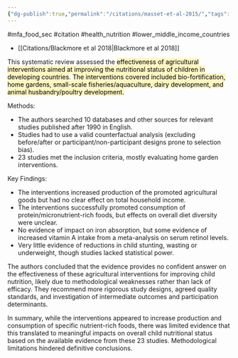 ```yaml
---
{"dg-publish":true,"permalink":"/citations/masset-et-al-2015/","tags":["#mfa_food_sec","#citation","#health_nutrition","#lower_middle_income_countries"],"created":"2025-10-23T17:42:45.145+01:00","updated":"2025-10-23T18:06:08.818+01:00"}
---
```


#mfa_food_sec #citation #health_nutrition #lower_middle_income_countries 

- [[Citations/Blackmore et al 2018\|Blackmore et al 2018]]

This systematic review assessed the <mark style="background: #FFF3A3A6;">effectiveness of agricultural interventions aimed at improving the nutritional status of children in developing countries</mark>. <mark style="background: #FFF3A3A6;">The interventions covered included bio-fortification, home gardens, small-scale fisheries/aquaculture, dairy development, and animal husbandry/poultry development.</mark>

Methods:
- The authors searched 10 databases and other sources for relevant studies published after 1990 in English. 
- Studies had to use a valid counterfactual analysis (excluding before/after or participant/non-participant designs prone to selection bias).
- 23 studies met the inclusion criteria, mostly evaluating home garden interventions.

Key Findings:
- The interventions increased production of the promoted agricultural goods but had no clear effect on total household income. 
- The interventions successfully promoted consumption of protein/micronutrient-rich foods, but effects on overall diet diversity were unclear.
- No evidence of impact on iron absorption, but some evidence of increased vitamin A intake from a meta-analysis on serum retinol levels.
- Very little evidence of reductions in child stunting, wasting or underweight, though studies lacked statistical power.

The authors concluded that the evidence provides no confident answer on the effectiveness of these agricultural interventions for improving child nutrition, likely due to methodological weaknesses rather than lack of efficacy. They recommend more rigorous study designs, agreed quality standards, and investigation of intermediate outcomes and participation determinants.

In summary, while the interventions appeared to increase production and consumption of specific nutrient-rich foods, there was limited evidence that this translated to meaningful impacts on overall child nutritional status based on the available evidence from these 23 studies. Methodological limitations hindered definitive conclusions.